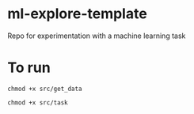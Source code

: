 # ml-explore-template

Repo for experimentation with a machine learning task


# To run

```
chmod +x src/get_data
```

```
chmod +x src/task
```